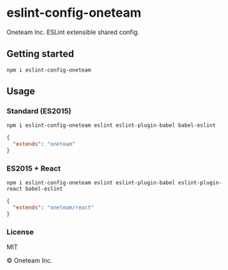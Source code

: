 # eslint-config-oneteam

Oneteam Inc. ESLint extensible shared config.

## Getting started

```
npm i eslint-config-oneteam
```

## Usage

### Standard (ES2015)

```
npm i eslint-config-oneteam eslint eslint-plugin-babel babel-eslint
```

```json
{
  "extends": "oneteam"
}
```

### ES2015 + React

```
npm i eslint-config-oneteam eslint eslint-plugin-babel eslint-plugin-react babel-eslint
```

```json
{
  "extends": "oneteam/react"
}
```

### License

MIT

© Oneteam Inc.
